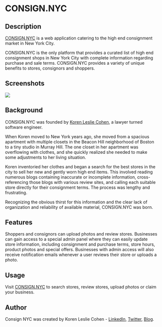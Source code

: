 # CONSIGN.NYC

## Description

<a href="http://consign.nyc" alt="high end consignment new york city" target="_blank">CONSIGN.NYC</a> is a web application catering to the high end consignment market in New York City.

CONSIGN.NYC is the only platform that provides a curated list of high end consignment shops in New York City with complete information regarding purchase and sale terms.
CONSIGN.NYC provides a variety of unique benefits to stores, consignors and shoppers.

## Screenshots

<img src="http://klcohen.com/assets/images/consign-home.png">

## Background

CONSIGN.NYC was founded by <a href="http://twitter.com/korenlc" target="_blank" alt="koren leslie cohen">Koren Leslie Cohen</a>, a lawyer turned software engineer.

When Koren moved to New York years ago, she moved from a spacious apartment with multiple closets in the Beacon Hill neighborhood of Boston to a tiny studio in Murray Hill. The one closet in her apartment was overflowing with clothes, and she quickly realized she needed to make some adjustments to her living situation.

Koren inventoried her clothes and began a search for the best stores in the city to sell her new and gently worn high end items. This involved reading numerous blogs containing inaccurate or incomplete information, cross-referencing those blogs with various review sites, and calling each suitable store directly for their consignment terms. The process was lengthy and frustrating.

Recognizing the obvious thirst for this information and the clear lack of organization and reliability of available material, CONSIGN.NYC was born.

## Features

Shoppers and consignors can upload photos and review stores. Businesses can gain access to a special admin panel where they can easily update store information, including consignment and purchase terms, store hours, product photos and special offers. Businesses with admin access will also receive notification emails whenever a user reviews their store or uploads a photo.

## Usage

Visit <a href="http://consign.nyc" alt="high end consignment new york city" target="_blank">CONSIGN.NYC</a> to search stores, review stores, upload photos or claim your business.

## Author

Consign NYC was created by Koren Leslie Cohen - <a href="http://linkedin.com/in/korenlesliecohen/" target="_blank">LinkedIn</a>, <a href="http://twitter.com/korenlc" target="_blank">Twitter</a>, <a href="http://korenlc.com" target="_blank">Blog</a>.
